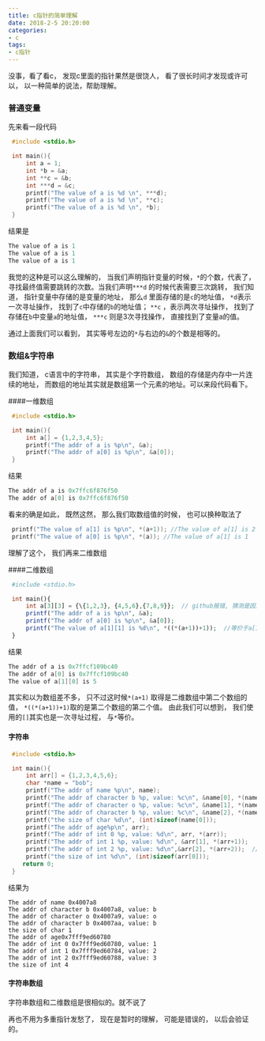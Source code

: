 ```yaml
---
title: c指针的简单理解
date: 2018-2-5 20:20:00
categories:
- c
tags:
- c指针
---
```



没事，看了看c， 发现c里面的指针果然是很饶人， 看了很长时间才发现或许可以， 以一种简单的说法，帮助理解。


### 普通变量

先来看一段代码

```c
 #include <stdio.h>

 int main(){
     int a = 1;
     int *b = &a;
     int **c = &b;
     int ***d = &c;
     printf("The value of a is %d \n", ***d);
     printf("The value of a is %d \n", **c);
     printf("The value of a is %d \n", *b);
 }
```

结果是

```c
The value of a is 1
The value of a is 1
The value of a is 1
```

我觉的这种是可以这么理解的， 当我们声明指针变量的时候，`*`的个数，代表了，寻找最终值需要跳转的次数。当我们声明`***d` 的时候代表需要三次跳转， 我们知道， 指针变量中存储的是变量的地址， 那么`d` 里面存储的是`c`的地址值， `*d`表示一次寻址操作， 找到了`c`中存储的`b`的地址值；  `**c` ，表示两次寻址操作， 找到了存储在`b`中变量`a`的地址值， `***c` 则是3次寻找操作， 直接找到了变量a的值。

通过上面我们可以看到， 其实等号左边的`*`与右边的`&`的个数是相等的。



### 数组&字符串

我们知道， c语言中的字符串， 其实是个字符数组， 数组的存储是内存中一片连续的地址， 而数组的地址其实就是数组第一个元素的地址。可以来段代码看下。



####一维数组

```c
 #include <stdio.h>

 int main(){
     int a[] = {1,2,3,4,5};
     printf("The addr of a is %p\n", &a);
     printf("The addr of a[0] is %p\n", &a[0]);
 }

```

结果

```c
The addr of a is 0x7ffc6f876f50
The addr of a[0] is 0x7ffc6f876f50
```

看来的确是如此， 既然这然， 那么我们取数组值的时候， 也可以换种取法了

```c
 printf("The value of a[1] is %p\n", *(a+1)); //The value of a[1] is 2
 printf("The value of a[0] is %p\n", *(a)); //The value of a[1] is 1
```

理解了这个， 我们再来二维数组



####二维数组

```php
 #include <stdio.h>

 int main(){
     int a[3][3] = {\{1,2,3}, {4,5,6},{7,8,9}};  // github报错, 猜测是因为{\{
     printf("The addr of a is %p\n", &a);
     printf("The addr of a[0] is %p\n", &a[0]);
     printf("The value of a[1][1] is %d\n", *((*(a+1))+1));  //等价于a[1][1]
 }
```

  结果

```c
The addr of a is 0x7ffcf109bc40
The addr of a[0] is 0x7ffcf109bc40
The value of a[1][0] is 5
```

其实和以为数组差不多， 只不过这时候`*(a+1)` 取得是二维数组中第二个数组的值， `*((*(a+1))+1)`取的是第二个数组的第二个值。 由此我们可以想到， 我们使用的`[]`其实也是一次寻址过程， 与`*`等价。



#### 字符串

```c
 #include <stdio.h>

 int main(){
     int arr[] = {1,2,3,4,5,6};
     char *name = "bob";
     printf("The addr of name %p\n", name);
     printf("The addr of character b %p, value: %c\n", &name[0], *(name));
     printf("The addr of character o %p, value: %c\n", &name[1], *(name+1));
     printf("The addr of character b %p, value: %c\n", &name[2], *(name+2));
     printf("the size of char %d\n", (int)sizeof(name[0]));
     printf("The addr of age%p\n", arr);
     printf("The addr of int 0 %p, value: %d\n", arr, *(arr));
     printf("The addr of int 1 %p, value: %d\n", &arr[1], *(arr+1));
     printf("The addr of int 2 %p, value: %d\n",&arr[2], *(arr+2));  // *(arr+2)
     printf("the size of int %d\n", (int)sizeof(arr[0]));
    return 0;
 }
```

结果为

```
The addr of name 0x4007a8
The addr of character b 0x4007a8, value: b
The addr of character o 0x4007a9, value: o
The addr of character b 0x4007aa, value: b
the size of char 1
The addr of age0x7fff9ed60780
The addr of int 0 0x7fff9ed60780, value: 1
The addr of int 1 0x7fff9ed60784, value: 2
The addr of int 2 0x7fff9ed60788, value: 3
the size of int 4
```

#### 字符串数组

字符串数组和二维数组是很相似的。就不说了



再也不用为多重指针发愁了， 现在是暂时的理解， 可能是错误的， 以后会验证的。
